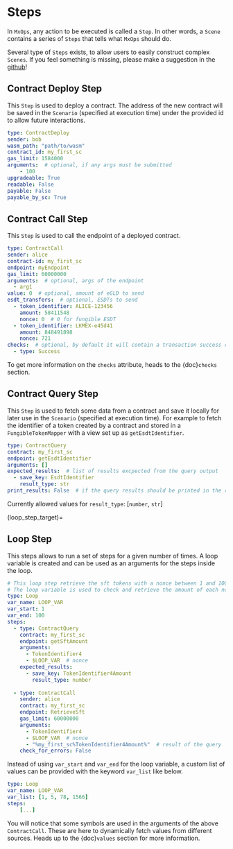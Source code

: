 # Steps

In `MxOps`, any action to be executed is called a `Step`.
In other words, a `Scene` contains a series of `Steps` that tells what `MxOps` should do.

Several type of `Steps` exists, to allow users to easily construct complex `Scenes`.
If you feel something is missing, please make a suggestion in the [github](https://github.com/Catenscia/MxOps/discussions/categories/ideas)!

## Contract Deploy Step

This `Step` is used to deploy a contract. The address of the new contract will be
saved in the `Scenario` (specified at execution time) under the provided id to allow future interactions.

```yaml
type: ContractDeploy
sender: bob
wasm_path: "path/to/wasm"
contract_id: my_first_sc
gas_limit: 1584000
arguments:  # optional, if any args must be submitted
    - 100
upgradeable: True
readable: False
payable: False
payable_by_sc: True
```

## Contract Call Step

This `Step` is used to call the endpoint of a deployed contract.

```yaml
type: ContractCall
sender: alice
contract-id: my_first_sc
endpoint: myEndpoint
gas_limit: 60000000
arguments:  # optional, args of the endpoint
  - arg1
value: 0  # optional, amount of eGLD to send
esdt_transfers:  # optional, ESDTs to send
  - token_identifier: ALICE-123456
    amount: 58411548
    nonce: 0  # 0 for fungible ESDT
  - token_identifier: LKMEX-e45d41
    amount: 848491898
    nonce: 721
checks:  # optional, by default it will contain a transaction success check
  - type: Success  
```

To get more information on the `checks` attribute, heads to the {doc}`checks` section.

## Contract Query Step

This `Step` is used to fetch some data from a contract and save it locally for later use in the `Scenario` (specified at execution time).
For example to fetch the identifier of a token created by a contract and stored in a `FungibleTokenMapper` with a view set up as `getEsdtIdentifier`.

```yaml
type: ContractQuery
contract: my_first_sc
endpoint: getEsdtIdentifier
arguments: []
expected_results:  # list of results excpected from the query output
  - save_key: EsdtIdentifier
    result_type: str
print_results: False  # if the query results should be printed in the console
```

Currently allowed values for `result_type`: [`number`, `str`]

(loop_step_target)=

## Loop Step

This steps allows to run a set of steps for a given number of times.
A loop variable is created and can be used as an arguments for the steps inside the loop.

```yaml
# This loop step retrieve the sft tokens with a nonce between 1 and 100.
# The loop variable is used to check and retrieve the amount of each nonce.
type: Loop
var_name: LOOP_VAR
var_start: 1
var_end: 100
steps:
  - type: ContractQuery
    contract: my_first_sc
    endpoint: getSftAmount
    arguments:
      - TokenIdentifier4
      - $LOOP_VAR  # nonce
    expected_results:
      - save_key: TokenIdentifier4Amount
        result_type: number
  
  - type: ContractCall
    sender: alice
    contract: my_first_sc
    endpoint: RetrieveSft
    gas_limit: 60000000
    arguments:
      - TokenIdentifier4
      - $LOOP_VAR  # nonce
      - "%my_first_sc%TokenIdentifier4Amount%"  # result of the query
    check_for_errors: False
```

Instead of using `var_start` and `var_end` for the loop variable, a custom list of values can be provided with the keyword `var_list` like below.

```yaml
type: Loop
var_name: LOOP_VAR
var_list: [1, 5, 78, 1566]
steps:
    [...]
```

You will notice that some symbols are used in the arguments of the above `ContractCall`. These are here to dynamically fetch values from different sources.
Heads up to the {doc}`values` section for more information.

